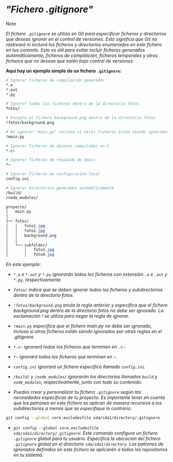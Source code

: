 <!-- Autor: Daniel Benjamin Perez Morales -->
<!-- GitHub: https://github.com/DanielPerezMoralesDev13 -->
<!-- Correo electrónico: danielperezdev@proton.me -->

# ***"Fichero .gitignore"***

> [!NOTE]
> *El fichero `.gitignore` se utiliza en Git para especificar ficheros y directorios que deseas ignorar en el control de versiones. Esto significa que Git no rastreará ni incluirá los ficheros y directorios enumerados en este fichero en tus commits. Esto es útil para evitar incluir ficheros generados automáticamente, ficheros de compilación, ficheros temporales y otros ficheros que no deseas que estén bajo control de versiones.*

**Aquí hay un ejemplo simple de un fichero `.gitignore`:**

```bash
# Ignorar ficheros de compilación generados
*.o
*.out
*.py

# Ignorar todos los ficheros dentro de la directorio fotos
fotos/

# Excepto el fichero background.png dentro de la directorio fotos
!fotos/background.png

# No ignorar "main.py" incluso si otros ficheros están siendo ignorados
!main.py

# Ignorar ficheros de objetos compilados en C
*.c~

# Ignorar ficheros de respaldo de Emacs
*~

# Ignorar ficheros de configuración local
config.ini

# Ignorar directorios generados automáticamente
/build/
/node_modules/
```

```css
proyecto/
│   main.py
│
├── fotos/
│   │   foto1.jpg
│   │   foto2.jpg
│   │   background.png
│   │
│   └── subfolder/
│       │   foto3.jpg
│       │   foto4.jpg
```

*En este ejemplo:*

- *`*.o` e `*.out` y `*.py` ignorarán todos los ficheros con extensión `.o` e `.out` y `*.py`, respectivamente.*

- *`fotos/` indica que se deben ignorar todos los ficheros y subdirectorios dentro de la directorio fotos.*

- *`!fotos/background.png` anula la regla anterior y especifica que el fichero background.png dentro de la directorio fotos no debe ser ignorado. La exclamación ! se utiliza para negar la regla de ignorar.*

- *`!main.py` especifica que el fichero main.py no debe ser ignorado, incluso si otros ficheros están siendo ignorados por otras reglas en el .gitignore.*

- *`*.c~` ignorará todos los ficheros que terminen en `.c~`.*

- *`*~` ignorará todos los ficheros que terminen en `~`.*

- *`config.ini` ignorará un fichero específico llamado `config.ini`.*

- *`/build/` y `/node_modules/` ignorarán los directorios llamados `build` y `node_modules`, respectivamente, junto con todo su contenido.*

- *Puedes crear y personalizar tu fichero `.gitignore` según las necesidades específicas de tu proyecto. Es importante tener en cuenta que los patrones en este fichero se aplican de manera recursiva a los subdirectorios a menos que se especifique lo contrario.*

```bash
git config --global core.excludesfile sda/sda1/directory/.gitignore
```

- *`git config --global core.excludesfile sda/sda1/directory/.gitignore`: Este comando configura un fichero `.gitignore` global para tu usuario. Especifica la ubicación del fichero `.gitignore` global en el directorio `sda/sda1/directory`. Los patrones de ignorados definidos en este fichero se aplicarán a todos los repositorios en tu sistema.*
